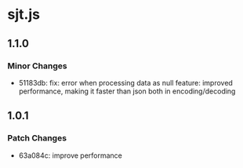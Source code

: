 # sjt.js

## 1.1.0

### Minor Changes

- 51183db: fix: error when processing data as null
  feature: improved performance, making it faster than json both in encoding/decoding

## 1.0.1

### Patch Changes

- 63a084c: improve performance
